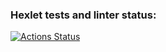 ### Hexlet tests and linter status:
[![Actions Status](https://github.com/marus0v/php-project-9/actions/workflows/hexlet-check.yml/badge.svg)](https://github.com/marus0v/php-project-9/actions)